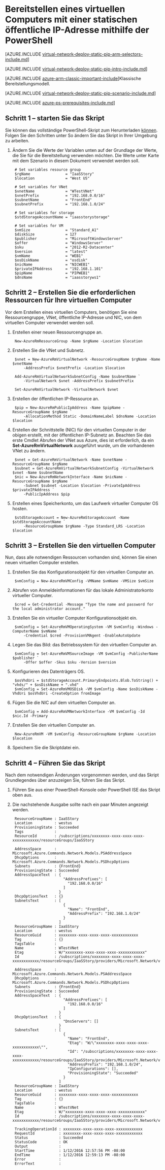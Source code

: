 <properties 
   pageTitle="Bereitstellen ein virtuellen Computers für eine statische öffentliche IP-Adresse mithilfe der PowerShell in Ressourcenmanager | Microsoft Azure"
   description="Weitere Informationen zum Bereitstellen virtueller Computer mit einer statischen öffentliche IP-Adresse mithilfe der PowerShell in Ressourcenmanager"
   services="virtual-network"
   documentationCenter="na"
   authors="jimdial"
   manager="carmonm"
   editor=""
   tags="azure-resource-manager"
/>
<tags  
   ms.service="virtual-network"
   ms.devlang="na"
   ms.topic="article"
   ms.tgt_pltfrm="na"
   ms.workload="infrastructure-services"
   ms.date="03/15/2016"
   ms.author="jdial" />

# <a name="deploy-a-vm-with-a-static-public-ip-using-powershell"></a>Bereitstellen eines virtuellen Computers mit einer statischen öffentliche IP-Adresse mithilfe der PowerShell

[AZURE.INCLUDE [virtual-network-deploy-static-pip-arm-selectors-include.md](../../includes/virtual-network-deploy-static-pip-arm-selectors-include.md)]

[AZURE.INCLUDE [virtual-network-deploy-static-pip-intro-include.md](../../includes/virtual-network-deploy-static-pip-intro-include.md)]

[AZURE.INCLUDE [azure-arm-classic-important-include](../../includes/learn-about-deployment-models-rm-include.md)]Klassische Bereitstellungsmodell.

[AZURE.INCLUDE [virtual-network-deploy-static-pip-scenario-include.md](../../includes/virtual-network-deploy-static-pip-scenario-include.md)]

[AZURE.INCLUDE [azure-ps-prerequisites-include.md](../../includes/azure-ps-prerequisites-include.md)]

## <a name="step-1---start-your-script"></a>Schritt 1 – starten Sie das Skript

Sie können das vollständige PowerShell-Skript zum Herunterladen [können](https://raw.githubusercontent.com/Azure/azure-quickstart-templates/master/IaaS-Story/03-Static-public-IP/virtual-network-deploy-static-pip-arm-ps.ps1). Folgen Sie den Schritten unter So ändern Sie das Skript in Ihrer Umgebung zu arbeiten.

1. Ändern Sie die Werte der Variablen unten auf der Grundlage der Werte, die Sie für die Bereitstellung verwenden möchten. Die Werte unter Karte mit dem Szenario in diesem Dokument verwendet werden soll.

        # Set variables resource group
        $rgName                = "IaaSStory"
        $location              = "West US"
        
        # Set variables for VNet
        $vnetName              = "WTestVNet"
        $vnetPrefix            = "192.168.0.0/16"
        $subnetName            = "FrontEnd"
        $subnetPrefix          = "192.168.1.0/24"
        
        # Set variables for storage
        $stdStorageAccountName = "iaasstorystorage"
        
        # Set variables for VM
        $vmSize                = "Standard_A1"
        $diskSize              = 127
        $publisher             = "MicrosoftWindowsServer"
        $offer                 = "WindowsServer"
        $sku                   = "2012-R2-Datacenter"
        $version               = "latest"
        $vmName                = "WEB1"
        $osDiskName            = "osdisk"
        $nicName               = "NICWEB1"
        $privateIPAddress      = "192.168.1.101"
        $pipName               = "PIPWEB1"
        $dnsName               = "iaasstoryws1"

## <a name="step-2---create-the-necessary-resources-for-your-vm"></a>Schritt 2 – Erstellen Sie die erforderlichen Ressourcen für Ihre virtuellen Computer

Vor dem Erstellen eines virtuellen Computers, benötigen Sie eine Ressourcengruppe, VNet, öffentliche IP-Adresse und NIC, von dem virtuellen Computer verwendet werden soll.

1. Erstellen einer neuen Ressourcengruppe an.

        New-AzureRmResourceGroup -Name $rgName -Location $location
        
2. Erstellen Sie die VNet und Subnetz.

        $vnet = New-AzureRmVirtualNetwork -ResourceGroupName $rgName -Name $vnetName `
            -AddressPrefix $vnetPrefix -Location $location   
        
        Add-AzureRmVirtualNetworkSubnetConfig -Name $subnetName `
            -VirtualNetwork $vnet -AddressPrefix $subnetPrefix
        
        Set-AzureRmVirtualNetwork -VirtualNetwork $vnet 

3. Erstellen der öffentlichen IP-Ressource an. 

        $pip = New-AzureRmPublicIpAddress -Name $pipName -ResourceGroupName $rgName `
            -AllocationMethod Static -DomainNameLabel $dnsName -Location $location

4. Erstellen der Schnittstelle (NIC) für den virtuellen Computer in der obigen erstellt, mit der öffentlichen IP-Subnetz an. Beachten Sie das erste Cmdlet Abrufen der VNet aus Azure, dies ist erforderlich, da ein **Set-AzureRmVirtualNetwork** ausgeführt wurde, um die vorhandenen VNet zu ändern.

        $vnet = Get-AzureRmVirtualNetwork -Name $vnetName -ResourceGroupName $rgName
        $subnet = Get-AzureRmVirtualNetworkSubnetConfig -VirtualNetwork $vnet -Name $subnetName
        $nic = New-AzureRmNetworkInterface -Name $nicName -ResourceGroupName $rgName `
            -Subnet $subnet -Location $location -PrivateIpAddress $privateIPAddress `
            -PublicIpAddress $pip

5. Erstellen eines Speicherkonto, um das Laufwerk virtueller Computer OS hosten.

        $stdStorageAccount = New-AzureRmStorageAccount -Name $stdStorageAccountName `
            -ResourceGroupName $rgName -Type Standard_LRS -Location $location

## <a name="step-3---create-the-vm"></a>Schritt 3 – Erstellen Sie den virtuellen Computer 

Nun, dass alle notwendigen Ressourcen vorhanden sind, können Sie einen neuen virtuellen Computer erstellen.

1. Erstellen Sie das Konfigurationsobjekt für den virtuellen Computer an.

        $vmConfig = New-AzureRmVMConfig -VMName $vmName -VMSize $vmSize 

1. Abrufen von Anmeldeinformationen für das lokale Administratorkonto virtueller Computer.

        $cred = Get-Credential -Message "Type the name and password for the local administrator account."

2. Erstellen Sie ein virtueller Computer Konfigurationsobjekt ein.

        $vmConfig = Set-AzureRmVMOperatingSystem -VM $vmConfig -Windows -ComputerName $vmName `
            -Credential $cred -ProvisionVMAgent -EnableAutoUpdate

3. Legen Sie das Bild: das Betriebssystem für den virtuellen Computer an.

        $vmConfig = Set-AzureRmVMSourceImage -VM $vmConfig -PublisherName $publisher `
            -Offer $offer -Skus $sku -Version $version

4. Konfigurieren des Datenträgers OS.

        $osVhdUri = $stdStorageAccount.PrimaryEndpoints.Blob.ToString() + "vhds/" + $osDiskName + ".vhd"
        $vmConfig = Set-AzureRmVMOSDisk -VM $vmConfig -Name $osDiskName -VhdUri $osVhdUri -CreateOption fromImage

5. Fügen Sie die NIC auf dem virtuellen Computer an.

        $vmConfig = Add-AzureRmVMNetworkInterface -VM $vmConfig -Id $nic.Id -Primary

6. Erstellen Sie den virtuellen Computer an.

        New-AzureRmVM -VM $vmConfig -ResourceGroupName $rgName -Location $location

7. Speichern Sie die Skriptdatei ein.

## <a name="step-4---run-the-script"></a>Schritt 4 – Führen Sie das Skript

Nach dem notwendigen Änderungen vorgenommen werden, und das Skript Grundlegendes über anzuzeigen Sie, führen Sie das Skript. 

1. Führen Sie aus einer PowerShell-Konsole oder PowerShell ISE das Skript oben aus.
2. Die nachstehende Ausgabe sollte nach ein paar Minuten angezeigt werden.

        ResourceGroupName : IaaSStory
        Location          : westus
        ProvisioningState : Succeeded
        Tags              : 
        ResourceId        : /subscriptions/xxxxxxxx-xxxx-xxxx-xxxx-xxxxxxxxxxxx/resourceGroups/IaaSStory
                
        AddressSpace      : Microsoft.Azure.Commands.Network.Models.PSAddressSpace
        DhcpOptions       : Microsoft.Azure.Commands.Network.Models.PSDhcpOptions
        Subnets           : {FrontEnd}
        ProvisioningState : Succeeded
        AddressSpaceText  : {
                              "AddressPrefixes": [
                                "192.168.0.0/16"
                              ]
                            }
        DhcpOptionsText   : {}
        SubnetsText       : [
                              {
                                "Name": "FrontEnd",
                                "AddressPrefix": "192.168.1.0/24"
                              }
                            ]
        ResourceGroupName : IaaSStory
        Location          : westus
        ResourceGuid      : xxxxxxxx-xxxx-xxxx-xxxx-xxxxxxxxxxxx
        Tag               : {}
        TagsTable         : 
        Name              : WTestVNet
        Etag              : W/"xxxxxxxx-xxxx-xxxx-xxxx-xxxxxxxxxxxx"
        Id                : /subscriptions/xxxxxxxx-xxxx-xxxx-xxxx-xxxxxxxxxxxx/resourceGroups/IaaSStory/providers/Microsoft.Network/virtualNetworks/WTestVNet
        
        AddressSpace      : Microsoft.Azure.Commands.Network.Models.PSAddressSpace
        DhcpOptions       : Microsoft.Azure.Commands.Network.Models.PSDhcpOptions
        Subnets           : {FrontEnd}
        ProvisioningState : Succeeded
        AddressSpaceText  : {
                              "AddressPrefixes": [
                                "192.168.0.0/16"
                              ]
                            }
        DhcpOptionsText   : {
                              "DnsServers": []
                            }
        SubnetsText       : [
                              {
                                "Name": "FrontEnd",
                                "Etag": "W/\"xxxxxxxx-xxxx-xxxx-xxxx-xxxxxxxxxxxx\"",
                                "Id": "/subscriptions/xxxxxxxx-xxxx-xxxx-xxxx-xxxxxxxxxxxx/resourceGroups/IaaSStory/providers/Microsoft.Network/virtualNetworks/WTestVNet/subnets/FrontEnd",
                                "AddressPrefix": "192.168.1.0/24",
                                "IpConfigurations": [],
                                "ProvisioningState": "Succeeded"
                              }
                            ]
        ResourceGroupName : IaaSStory
        Location          : westus
        ResourceGuid      : xxxxxxxx-xxxx-xxxx-xxxx-xxxxxxxxxxxx
        Tag               : {}
        TagsTable         : 
        Name              : WTestVNet
        Etag              : W/"xxxxxxxx-xxxx-xxxx-xxxx-xxxxxxxxxxxx"
        Id                : /subscriptions/xxxxxxxx-xxxx-xxxx-xxxx-xxxxxxxxxxxx/resourceGroups/IaaSStory/providers/Microsoft.Network/virtualNetworks/WTestVNet
                
        TrackingOperationId : xxxxxxxx-xxxx-xxxx-xxxx-xxxxxxxxxxxx
        RequestId           : xxxxxxxx-xxxx-xxxx-xxxx-xxxxxxxxxxxx
        Status              : Succeeded
        StatusCode          : OK
        Output              : 
        StartTime           : 1/12/2016 12:57:56 PM -08:00
        EndTime             : 1/12/2016 12:59:13 PM -08:00
        Error               : 
        ErrorText           : 

   